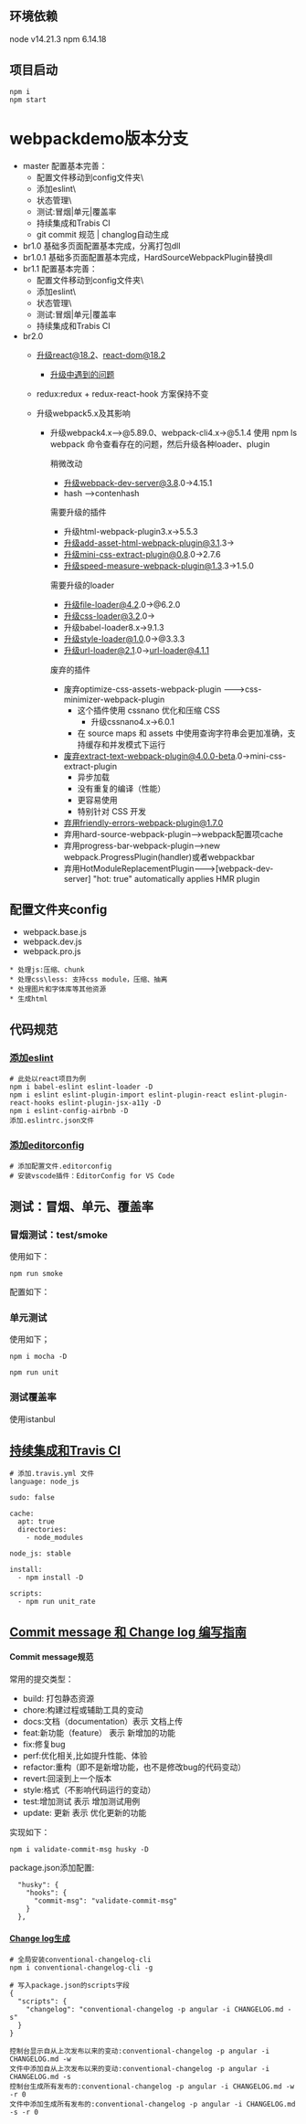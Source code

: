 ## 环境依赖
node v14.21.3
npm 6.14.18

## 项目启动
```
npm i
npm start
```
# webpackdemo版本分支
* master 配置基本完善：
  * 配置文件移动到config文件夹\
  * 添加eslint\
  * 状态管理\
  * 测试:冒烟|单元|覆盖率
  * 持续集成和Trabis CI
  * git commit 规范 | changlog自动生成
* br1.0 基础多页面配置基本完成，分离打包dll
* br1.0.1 基础多页面配置基本完成，HardSourceWebpackPlugin替换dll
* br1.1 配置基本完善：
  * 配置文件移动到config文件夹\
  * 添加eslint\
  * 状态管理\
  * 测试:冒烟|单元|覆盖率
  * 持续集成和Trabis CI
* br2.0
  * 升级react@18.2、react-dom@18.2
    * [升级中遇到的问题]()
  * redux:redux + redux-react-hook 方案保持不变

  * 升级webpack5.x及其影响
    * 升级webpack4.x-->@5.89.0、webpack-cli4.x->@5.1.4
      使用 npm ls webpack 命令查看存在的问题，然后升级各种loader、plugin
      
      稍微改动
      * 升级webpack-dev-server@3.8.0->4.15.1
      * hash -->contenhash

      需要升级的插件
      * 升级html-webpack-plugin3.x->5.5.3
      * 升级add-asset-html-webpack-plugin@3.1.3->
      * 升级mini-css-extract-plugin@0.8.0->2.7.6
      * 升级speed-measure-webpack-plugin@1.3.3->1.5.0

      需要升级的loader
      * 升级file-loader@4.2.0->@6.2.0
      * 升级css-loader@3.2.0->
      * 升级babel-loader8.x->9.1.3
      * 升级style-loader@1.0.0->@3.3.3
      * 升级url-loader@2.1.0->url-loader@4.1.1

      废弃的插件
      * 废弃optimize-css-assets-webpack-plugin --->css-minimizer-webpack-plugin
          * 这个插件使用 cssnano 优化和压缩 CSS
            * 升级cssnano4.x->6.0.1
          * 在 source maps 和 assets 中使用查询字符串会更加准确，支持缓存和并发模式下运行
      * 废弃extract-text-webpack-plugin@4.0.0-beta.0->mini-css-extract-plugin
          * 异步加载
          * 没有重复的编译（性能）
          * 更容易使用
          * 特别针对 CSS 开发
      * 弃用friendly-errors-webpack-plugin@1.7.0
      * 弃用hard-source-webpack-plugin-->webpack配置项cache
      * 弃用progress-bar-webpack-plugin-->new webpack.ProgressPlugin(handler)或者webpackbar
      * 弃用HotModuleReplacementPlugin--->[webpack-dev-server] "hot: true" automatically applies HMR plugin


## 配置文件夹config
* webpack.base.js
* webpack.dev.js
* webpack.pro.js
```
* 处理js:压缩、chunk
* 处理css\less: 支持css module，压缩、抽离
* 处理图片和字体库等其他资源
* 生成html
```

## 代码规范

### [添加eslint](https://www.npmjs.com/package/eslint-config-airbnb)
```
# 此处以react项目为例
npm i babel-eslint eslint-loader -D
npm i eslint eslint-plugin-import eslint-plugin-react eslint-plugin-react-hooks eslint-plugin-jsx-a11y -D
npm i eslint-config-airbnb -D
添加.eslintrc.json文件
```

### [添加editorconfig](https://www.jianshu.com/p/fac7dde906cc)
```
# 添加配置文件.editorconfig
# 安装vscode插件：EditorConfig for VS Code
```

## 测试：冒烟、单元、覆盖率

### 冒烟测试：test/smoke

使用如下：
```
npm run smoke
```
配置如下：

### 单元测试
使用如下；
```
npm i mocha -D

npm run unit
```
### 测试覆盖率

使用istanbul

## [持续集成和Travis CI](https://www.travis-ci.org/)

```
# 添加.travis.yml 文件
language: node_js

sudo: false

cache:
  apt: true
  directories:
    - node_modules

node_js: stable

install:
  - npm install -D

scripts:
  - npm run unit_rate

```


## [Commit message 和 Change log 编写指南](http://www.ruanyifeng.com/blog/2016/01/commit_message_change_log.html)

#### Commit message规范
常用的提交类型：
* build: 打包静态资源
* chore:构建过程或辅助工具的变动
* docs:文档（documentation）表示 文档上传
* feat:新功能（feature） 表示 新增加的功能
* fix:修复bug
* perf:优化相关,比如提升性能、体验
* refactor:重构（即不是新增功能，也不是修改bug的代码变动）
* revert:回滚到上一个版本
* style:格式（不影响代码运行的变动）
* test:增加测试 表示 增加测试用例
* update: 更新 表示 优化更新的功能

实现如下：
```
npm i validate-commit-msg husky -D
```
package.json添加配置:
```
  "husky": {
    "hooks": {
      "commit-msg": "validate-commit-msg"
    }
  },
```

#### [Change log生成](https://www.npmjs.com/package/conventional-changelog-cli)


```
# 全局安装conventional-changelog-cli
npm i conventional-changelog-cli -g

# 写入package.json的scripts字段
{
  "scripts": {
    "changelog": "conventional-changelog -p angular -i CHANGELOG.md -s"
  }
}

控制台显示自从上次发布以来的变动:conventional-changelog -p angular -i CHANGELOG.md -w
文件中添加自从上次发布以来的变动:conventional-changelog -p angular -i CHANGELOG.md -s
控制台生成所有发布的:conventional-changelog -p angular -i CHANGELOG.md -w -r 0
文件中添加生成所有发布的:conventional-changelog -p angular -i CHANGELOG.md -s -r 0
```
